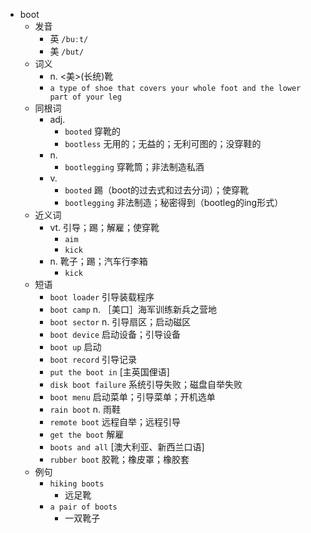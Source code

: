 - boot
  - 发音
    - 英 `/buːt/`
    - 美 `/but/`
  - 词义
    - n. <美>(长统)靴
    - `a type of shoe that covers your whole foot and the lower part of your leg`
  - 同根词
    - adj.
      - `booted` 穿靴的
      - `bootless` 无用的；无益的；无利可图的；没穿鞋的
    - n.
      - `bootlegging` 穿靴筒；非法制造私酒
    - v.
      - `booted` 踢（boot的过去式和过去分词）；使穿靴
      - `bootlegging` 非法制造；秘密得到（bootleg的ing形式）
  - 近义词
    - vt. 引导；踢；解雇；使穿靴
      - `aim`
      - `kick`
    - n. 靴子；踢；汽车行李箱
      - `kick`
  - 短语
    - `boot loader` 引导装载程序 
    - `boot camp` n. ［美口］海军训练新兵之营地 
    - `boot sector` n. 引导扇区；启动磁区 
    - `boot device` 启动设备；引导设备 
    - `boot up` 启动 
    - `boot record` 引导记录 
    - `put the boot in` [主英国俚语] 
    - `disk boot failure` 系统引导失败；磁盘自举失败 
    - `boot menu` 启动菜单；引导菜单；开机选单 
    - `rain boot` n. 雨鞋 
    - `remote boot` 远程自举；远程引导 
    - `get the boot` 解雇 
    - `boots and all` [澳大利亚、新西兰口语] 
    - `rubber boot` 胶靴；橡皮罩；橡胶套 
  - 例句
    - `hiking boots`
      - 远足靴
    - `a pair of boots`
      - 一双靴子

